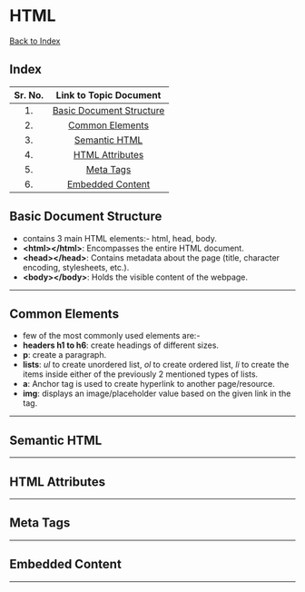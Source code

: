 # HTML

[Back to Index](../index.md)

## Index

| Sr. No. | Link to Topic Document |
|:---:|:---:|
| 1. | [Basic Document Structure](#1) |
| 2. | [Common Elements](#2) |
| 3. | [Semantic HTML](#3) |
| 4. | [HTML Attributes](#4) |
| 5. | [Meta Tags](#5) |
| 6. | [Embedded Content](#6) |


<a id="1"></a>

## Basic Document Structure

- contains 3 main HTML elements:- html, head, body.
- **\<html\>\</html\>**: Encompasses the entire HTML document.
- **\<head\>\</head\>**: Contains metadata about the page (title, character encoding, stylesheets, etc.).
- **\<body\>\</body\>**: Holds the visible content of the webpage.

---

<a id="2"></a>

## Common Elements

- few of the most commonly used elements are:-
- **headers h1 to h6**: create headings of different sizes.
- **p**: create a paragraph.
- **lists**: *ul* to create unordered list, *ol* to create ordered list, *li* to create the items inside either of the previously 2 mentioned types of lists.
- **a**: Anchor tag is used to create hyperlink to another page/resource.
- **img**: displays an image/placeholder value based on the given link in the tag.

---

<a id="3"></a>

## Semantic HTML


---

<a id="4"></a>

## HTML Attributes


---

<a id="5"></a>

## Meta Tags


---

<a id="6"></a>

## Embedded Content


---
